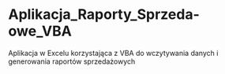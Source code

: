 # Aplikacja_Raporty_Sprzeda-owe_VBA
Aplikacja w Excelu korzystająca z VBA do wczytywania danych i generowania raportów sprzedażowych
